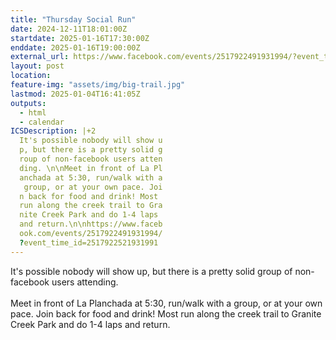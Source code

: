 ```yaml
---
title: "Thursday Social Run"
date: 2024-12-11T18:01:00Z
startdate: 2025-01-16T17:30:00Z
enddate: 2025-01-16T19:00:00Z
external_url: https://www.facebook.com/events/2517922491931994/?event_time_id=2517922521931991
layout: post
location: 
feature-img: "assets/img/big-trail.jpg"
lastmod: 2025-01-04T16:41:05Z
outputs:
  - html
  - calendar
ICSDescription: |+2
  It's possible nobody will show u  p, but there is a pretty solid g  roup of non-facebook users atten  ding. \n\nMeet in front of La Pl  anchada at 5:30, run/walk with a   group, or at your own pace. Joi  n back for food and drink! Most   run along the creek trail to Gra  nite Creek Park and do 1-4 laps   and return.\n\nhttps://www.faceb  ook.com/events/2517922491931994/  ?event_time_id=2517922521931991
---
```


It's possible nobody will show up, but there is a pretty solid group of non-facebook users attending. <br>
  <br>
  Meet in front of La Planchada at 5&#58;30, run/walk with a group, or at your own pace. Join back for food and drink! Most run along the creek trail to Granite Creek Park and do 1-4 laps and return.<br>
  <br>
  
